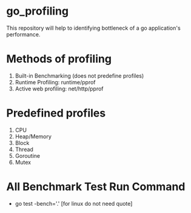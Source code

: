 # go_profiling
This repository will help to identifying bottleneck of a go application's performance.

# Methods of profiling
1. Built-in Benchmarking (does not predefine profiles)
2. Runtime Profiling: runtime/pprof
3. Active web profiling: net/http/pprof

# Predefined profiles
1. CPU 
2. Heap/Memory
3. Block
4. Thread
5. Goroutine
6. Mutex

# All Benchmark Test Run Command
- go test -bench='.' [for linux do not need quote]